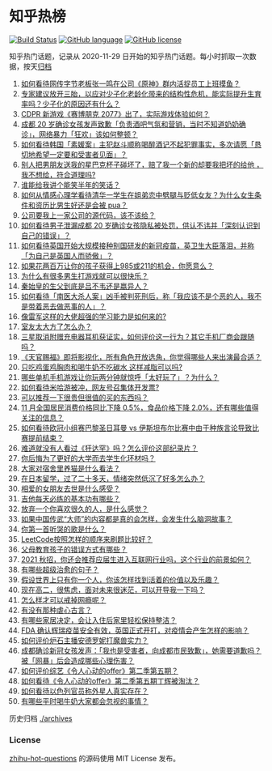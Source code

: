# 知乎热榜
[![Build Status](https://github.com/ToWeLong/zhihu-hot-questions/workflows/CI/badge.svg)](https://github.com/ToWeLong/zhihu-hot-questions/actions)
[![GitHub language](https://img.shields.io/badge/language-golang-orange.svg)](https://golang.org/)
[![GitHub license](https://img.shields.io/github/license/ToWeLong/zhihu-hot-questions)](https://github.com/ToWeLong/zhihu-hot-questions/blob/main/LICENSE)

知乎热门话题，记录从 2020-11-29 日开始的知乎热门话题。每小时抓取一次数据，按天[归档](./archives)

<!-- BEGIN -->

1. [如何看待网传字节老板张一鸣在公司《原神》群内活捉员工上班摸鱼？](https://www.zhihu.com/question/434062594)
1. [专家建议放开三胎，以应对少子化老龄化带来的结构性危机，能实际提升生育率吗？少子化的原因还有什么？](https://www.zhihu.com/question/434034776)
1. [CDPR 新游戏《赛博朋克 2077》出了，实际游戏体验如何？](https://www.zhihu.com/question/434076958)
1. [成都 20 岁确诊女孩发声致歉「负责酒吧气氛和营销，当时不知道奶奶确诊」，网络暴力「狂欢」该如何整顿？](https://www.zhihu.com/question/434001993)
1. [如何看待韩国「素媛案」主犯赵斗顺称喝醉酒记不起犯罪事实，多次请愿「恳切地希望一定要和受害者见面」？](https://www.zhihu.com/question/434005940)
1. [别人把男朋友送我的星巴克杯子碰坏了，赔了我一个新的却要我把坏的给他 ，我不想给，符合道理吗?](https://www.zhihu.com/question/433621924)
1. [谁能给我讲个能笑半年的笑话？](https://www.zhihu.com/question/395196942)
1. [如何从情感心理学看待清华一学生在姐弟恋中劈腿与贬低女友？为什么女生条件和资历比男生好还是会被 pua？](https://www.zhihu.com/question/434041754)
1. [公司要我上一家公司的源代码，该不该给？](https://www.zhihu.com/question/425249943)
1. [如何看待男子泄漏成都 20 岁确诊女孩隐私被处罚，供认不讳并「深刻认识到自己的错误」？](https://www.zhihu.com/question/434034164)
1. [如何看待英国开始大规模接种别国研发的新冠疫苗，英卫生大臣落泪，并称「为自己是英国人而骄傲」？](https://www.zhihu.com/question/434038297)
1. [如果花两百万让你的孩子获得上985或211的机会，你愿意么？](https://www.zhihu.com/question/405812247)
1. [为什么有很多男生打游戏就可以很快乐？](https://www.zhihu.com/question/347424469)
1. [秦始皇的生父到底是吕不韦还是嬴异人？](https://www.zhihu.com/question/23559511)
1. [如何看待「南医大杀人案」凶手被判死刑后，称「我应该不是个恶的人，我不是带着恶去做恶事的人」？](https://www.zhihu.com/question/434062209)
1. [像雷军这样的大佬超强的学习能力是如何来的?](https://www.zhihu.com/question/432062587)
1. [室友太大方了怎么办？](https://www.zhihu.com/question/430141321)
1. [三星取消附赠充电器耳机获证实，如何评价这一行为？其它手机厂商会跟随吗？](https://www.zhihu.com/question/434042720)
1. [《天官赐福》即将影视化，所有角色开放选角，你觉得哪些人来出演最合适？](https://www.zhihu.com/question/434020691)
1. [只吃鸡蛋鸡胸肉和喝牛奶不吃碳水 这样减脂可以吗?](https://www.zhihu.com/question/419594552)
1. [哪些单机手机游戏让你玩两分钟就惊呼「太好玩了」？为什么？](https://www.zhihu.com/question/25984324)
1. [如何看待米哈游被冲，网友号召集体开发票?](https://www.zhihu.com/question/433664577)
1. [可以推荐一下很贵但很值的买的东西吗？](https://www.zhihu.com/question/268153800)
1. [11 月全国居民消费价格同比下降 0.5%，食品价格下降 2.0%，还有哪些值得关注的信息？](https://www.zhihu.com/question/433997080)
1. [如何看待欧冠小组赛巴黎圣日耳曼 vs 伊斯坦布尔比赛中由于种族言论导致比赛提前结束？](https://www.zhihu.com/question/433985342)
1. [难道就没有人看过《犴达罕》吗？怎么评价这部纪录片？](https://www.zhihu.com/question/25252548)
1. [你后悔为了更好的大学而去学生化环材吗？](https://www.zhihu.com/question/427513301)
1. [大家对宿舍里养猫是什么看法？](https://www.zhihu.com/question/358982818)
1. [在日本留学，过了二十多天，情绪突然低沉了好多怎么办？](https://www.zhihu.com/question/433849570)
1. [相爱的女朋友去世是什么感受？](https://www.zhihu.com/question/352794081)
1. [吉他每天必练的基本功有哪些？](https://www.zhihu.com/question/389876898)
1. [放弃一个你喜欢很久的人，是什么感觉？](https://www.zhihu.com/question/401041691)
1. [如果中国传武“大师”的内容都是真的会怎样，会发生什么脑洞故事？](https://www.zhihu.com/question/395074000)
1. [你第一首听哭的歌是什么？](https://www.zhihu.com/question/425635450)
1. [LeetCode按照怎样的顺序来刷题比较好？](https://www.zhihu.com/question/36738189)
1. [父母教育孩子的错误方式有哪些？](https://www.zhihu.com/question/419946924)
1. [2021 秋招，你还会推荐应届生进入互联网行业吗，这个行业的前景如何？](https://www.zhihu.com/question/413180643)
1. [有哪些超级治愈的句子？](https://www.zhihu.com/question/432728669)
1. [假设世界上只有你一个人，你该怎样找到活着的价值以及乐趣？](https://www.zhihu.com/question/433468725)
1. [现在高二，很焦虑，面对未来很迷茫，可以开导我一下吗？](https://www.zhihu.com/question/433508252)
1. [怎么样才可以戒掉网瘾呢？](https://www.zhihu.com/question/432321548)
1. [有没有那种虐心古言？](https://www.zhihu.com/question/340288963)
1. [有哪些家居决定，会让入住后家里轻松保持整洁？](https://www.zhihu.com/question/429611035)
1. [FDA 确认辉瑞疫苗安全有效，英国正式开打，对疫情会产生怎样的影响？](https://www.zhihu.com/question/433964956)
1. [如何评价炉石主播安德罗妮打魔兽实力？](https://www.zhihu.com/question/434047884)
1. [成都确诊新冠女孩发声：「我也是受害者，向成都市民致歉」，她需要道歉吗？被「网暴」后会造成哪些心理伤害？](https://www.zhihu.com/question/434008740)
1. [如何评价综艺《令人心动的offer》第二季第五期？](https://www.zhihu.com/question/434086284)
1. [如何看待《令人心动的offer》第二季第五期丁辉被淘汰？](https://www.zhihu.com/question/434106189)
1. [如何看待以色列官员称外星人真实存在？](https://www.zhihu.com/question/433978913)
1. [有哪些平时喝牛奶大家都会忽视的事情？](https://www.zhihu.com/question/432971854)

<!-- END -->

历史归档 [./archives](./archives)


### License
[zhihu-hot-questions](https://github.com/towelong/zhihu-hot-questions) 的源码使用 MIT License 发布。